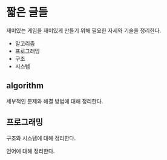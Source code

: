 # 짧은 글들

재미있는 게임을 재미있게 만들기 위해 필요한 자세와 기술을 정리한다.

 - 알고리즘
 - 프로그래밍
 - 구조
 - 시스템

## algorithm 

세부적인 문제와 해결 방법에 대해 정리한다. 


## 프로그래밍 

구조와 시스템에 대해 정리한다. 

언어에 대해 정리한다. 



 

